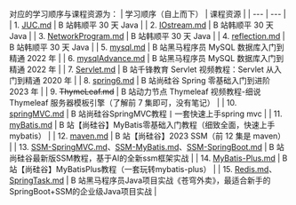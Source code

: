 对应的学习顺序与课程资源为：
| 学习顺序（自上而下） | 课程资源 |
| --- | --- |
| 1. [JUC.md](./JUC.md) | B 站韩顺平 30 天 Java |
| 2. [IOstream.md](./IOstream.md) | B 站韩顺平 30 天 Java |
| 3. [NetworkProgram.md](./NetworkProgram.md) | B 站韩顺平 30 天 Java |
| 4. [reflection.md](./reflection.md) | B 站韩顺平 30 天 Java |
| 5. [mysql.md](./mysql.md) | B 站黑马程序员 MySQL 数据库入门到精通 2022 年 |
| 6. [mysqlAdvance.md](./mysqlAdvance.md) | B 站黑马程序员 MySQL 数据库入门到精通 2022 年 |
| 7. [Servlet.md](./Servlet.md) | B 站千锋教育 Servlet 视频教程：Servlet 从入门到精通 2020 年 |
| 8. [spring6.md](./spring6.md) | B 站尚硅谷 Spring 零基础入门到进阶 2023 年 |
| 9. ~~ThymeLeaf.md~~ | B 站动力节点 Thymeleaf 视频教程-细说 Thymeleaf 服务器模板引擎（了解前 7 集即可，没有笔记） |
| 10. [springMVC.md](./springMVC.md) | B 站尚硅谷SpringMVC教程丨一套快速上手spring mvc |
| 11. [myBatis.md](./myBatis.md) | B 站【尚硅谷】MyBatis零基础入门教程（细致全面，快速上手mybatis） |
| 12. [maven.md](./maven.md) | B 站【尚硅谷】2023 SSM（前 12 集是 maven） |
| 13. [SSM-SpringMVC.md](./SSM-SpringMVC.md)、[SSM-MyBatis.md](./SSM-MyBatis.md)、[SSM-SpringBoot.md](./SSM-SpringBoot.md) | B 站尚硅谷最新版SSM教程，基于AI的全新ssm框架实战 |
| 14. [MyBatis-Plus.md](./MyBatis-Plus.md) | B 站【尚硅谷】MyBatisPlus教程（一套玩转mybatis-plus） |
| 15. [Redis.md](./Redis.md)、[SpringTask.md](./SpringTask.md) | B 站黑马程序员Java项目实战《苍穹外卖》，最适合新手的SpringBoot+SSM的企业级Java项目实战 |

